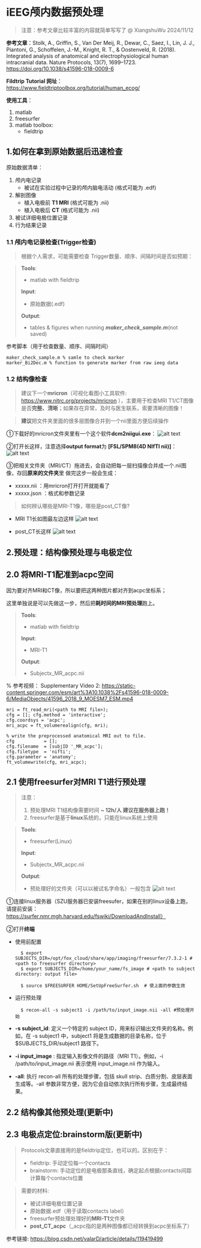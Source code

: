 # iEEG颅内数据预处理

> 注意：参考文章比较丰富的内容就简单写写了
> @ XiangshuWu 2024/11/12

**参考文章**：Stolk, A., Griffin, S., Van Der Meij, R., Dewar, C., Saez, I., Lin, J. J., Piantoni, G., Schoffelen, J.-M., Knight, R. T., & Oostenveld, R. (2018). Integrated analysis of anatomical and electrophysiological human intracranial data. Nature Protocols, 13(7), 1699–1723. https://doi.org/10.1038/s41596-018-0009-6


**Fildtrip Tutorial 网址**：https://www.fieldtriptoolbox.org/tutorial/human_ecog/

**使用工具**：
1. matlab
2. freesurfer
3. matlab toolbox:
    * fieldtrip


## 1.如何在拿到原始数据后迅速检查

原始数据清单：
1. 颅内电记录
    * 被试在实验过程中记录的颅内脑电活动 (格式可能为 .edf)
2. 解剖图像
    * 植入电极前 **T1 MRI** (格式可能为 .nii)
    * 植入电极后 **CT** (格式可能为 .nii)
3. 被试详细电极位置记录
4. 行为结果记录


### 1.1 颅内电记录检查(Trigger检查)
> 根据个人需求，可能需要检查 Trigger数量、顺序、间隔时间是否如预期：


> **Tools**: 
> * matlab with fieldtrip
> 
> **Input**:  
> * 原始数据(.edf)
> 
> **Output**:
> * tables & figures  when running ***maker_check_sample.m***(not saved)

参考脚本（用于检查数量、顺序、间隔时间）

    maker_check_sample.m % samle to check marker 
    marker_Bi2Dec.m % function to generate marker from raw ieeg data

### 1.2 结构像检查
> 建议下一个**mricron**（可视化看图小工具软件: https://www.nitrc.org/projects/mricron ），主要用于检查MRI T1/CT图像是否**完整、清晰**；如果存在异常，及时与医生联系，索要清晰的图像！

> **建议**把文件夹里面的很多层图像合并到一个nii里面方便后续操作

①下载好的mricron文件夹里有一个这个软件**dcm2niigui.exe**：
![alt text](.\figures\image3.png)
 
②打开长这样，注意选择**output format**为 **[FSL/SPM8(4D NIfTI nii)]**：
![alt text](.\figures\image4.png)

③把相关文件夹（MRI/CT）拖进去，会自动把每一层扫描像合并成一个.nii图像，存回**原来的文件夹**里
做完这步一般会生成：
*  xxxxx.nii ：用mricron打开打开就能看了
* xxxxx.json ：格式和参数记录


> 如何辨认哪些是MRI-T1像，哪些是post_CT像?
* MRI T1长如图最左边这样
![alt text](.\figures\image1.png)

* post_CT长这样
![alt text](.\figures\image2.png)


## 2.预处理：结构像预处理与电极定位

## 2.0 将MRI-T1配准到acpc空间
因为要对齐MRI和CT像，所以要把这两种图片都对齐到acpc坐标系；

这里单独说是可以先做这一步，然后把**耗时间的MRI预处理**跑上。

> **Tools**: 
> * matlab with fieldtrip
> 
> **Input**:  
> * MRI-T1
> 
> **Output**: 
> * Subjectx_MR_acpc.nii

% 参考视频： Supplementary Video 2: https://static-content.springer.com/esm/art%3A10.1038%2Fs41596-018-0009-6/MediaObjects/41596_2018_9_MOESM7_ESM.mp4
    
    mri = ft_read_mri(<path to MRI file>);
    cfg = []; cfg.method = 'interactive'; 
    cfg.coordsys = 'acpc'; 
    mri_acpc = ft_volumerealign(cfg, mri);

    % write the preprocessed anatomical MRI out to file.
    cfg           = []; 
    cfg.filename  = [subjID '_MR_acpc'];
    cfg.filetype  = 'nifti';
    cfg.parameter = 'anatomy';
    ft_volumewrite(cfg, mri_acpc);


## 2.1 使用freesurfer对MRI T1进行预处理 
> 注意：
> 1. 预处理MRI T1结构像需要时间 **~ 12h/人 建议在服务器上跑！**
> 2. freesurfer是基于**linux**系统的，只能在linux系统上使用


> **Tools**: 
> * freesurfer(Linux)
> 
> **Input**:  
> * Subjectx_MR_acpc.nii
> 
> **Output**: 
> * 预处理好的文件夹（可以以被试名字命名）一般包含
![alt text](.\figures\image.png)



①连接linux服务器（SZU服务器已安装freesufer，如果在别的linux设备上跑，请提前安装： https://surfer.nmr.mgh.harvard.edu/fswiki/DownloadAndInstall）

②打开**终端**

- 使用前配置

        $ export SUBJECTS_DIR=/opt/fox_cloud/share/app/imaging/freesurfer/7.3.2-1 # <path to freesurfer directory> 
        $ export SUBJECTS_DIR=/home/your_name/fs_image # <path to subject directory: output file>

        $ source $FREESURFER HOME/SetUpFreeSurfer.sh  # 使上面的参数生效
- 运行预处理

        $ recon-all -s subject1 -i /path/to/input_image.nii -all #预处理开始

* **-s subject_id**: 定义一个特定的 subject ID，用来标识输出文件夹的名称。例如，在 -s subject1 中，subject1 将是生成数据的目录名称，位于 $SUBJECTS_DIR/subject1 路径下。

* **-i input_image** :  指定输入影像文件的路径（MRI T1）。例如，-i /path/to/input_image.nii 表示使用 input_image.nii 作为输入。

* **-all**: 执行 recon-all 所有的处理步骤，包括 skull strip、白质分割、皮层表面生成等。-all 参数非常方便，因为它会自动依次执行所有步骤，生成最终结果。

## 2.2 结构像其他预处理(更新中) 


## 2.3 电极点定位:brainstorm版(更新中) 
> Protocols文章直接用的是fieldtrip定位，也可以的。区别在于：
> * fieldtrip: 手动定位每一个contacts
> * brainstorm: 手动定位的是电极那条直线，确定起点根据contacts间距计算每个contacts位置

> 需要的材料:
> * 被试详细电极位置记录
> * 原始数据.edf（用于读取contacts label）
> * freesurfer预处理处理好的**MRI-T1**文件夹
> * **post_CT_acpc**（_acpc指的是两种图像都已经转换到acpc坐标系了）



参考链接: https://blog.csdn.net/valarD/article/details/119419499